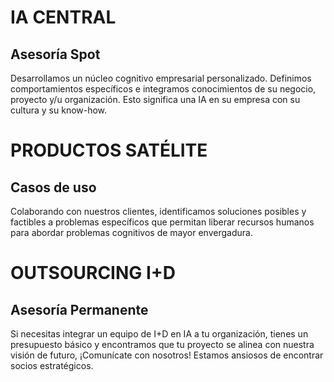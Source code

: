 # IA CENTRAL
## Asesoría Spot

Desarrollamos un núcleo cognitivo empresarial personalizado. Definimos comportamientos específicos e integramos conocimientos de su negocio, proyecto y/u organización. Esto significa una IA en su empresa con su cultura y su know-how.

# PRODUCTOS SATÉLITE
## Casos de uso

Colaborando con nuestros clientes, identificamos soluciones posibles y factibles a problemas específicos que permitan liberar recursos humanos para abordar problemas cognitivos de mayor envergadura.

# OUTSOURCING I+D
## Asesoría Permanente

Si necesitas integrar un equipo de I+D en IA a tu organización, tienes un presupuesto básico y encontramos que tu proyecto se alinea con nuestra visión de futuro, ¡Comunícate con nosotros! Estamos ansiosos de encontrar socios estratégicos. 